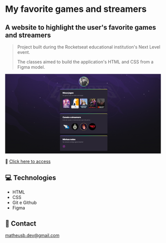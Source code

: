 # My favorite games and streamers

## A website to highlight the user's favorite games and streamers

> Project built during the Rocketseat educational institution's Next Level event.
> 
> The classes aimed to build the application's HTML and CSS from a Figma model.

![preview](./.github/preview.png)

🔗 [Click here to access](https://matheusborgesdev.github.io/My-favorite-games-and-streamers/)

## 💻 Technologies

- HTML
- CSS
- Git e Github
- Figma

## 📧 Contact

matheusb.dev@gmail.com
